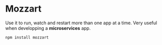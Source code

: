 
# Mozzart

Use it to run, watch and restart more than one app at a time. Very useful when developping a **microservices** app.

```bash
npm install mozzart
```

